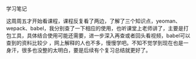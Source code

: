 ﻿学习笔记

这周周五才开始看课程，课程反复看了两边，了解了三个知识点，yeoman、wepack、babel，我分别查了一下相应的使用，也听课堂上老师讲了，主要是打包工具，具体结合使用可能还需要，进一步深入再查或者回头看视频，babel可以查到的资料比较少 ，网上解释的人也不多，慢慢学吧。不知不觉学到现在也是一身汗，很多也没整的太明白，要是后续有个复习总结就更好了。